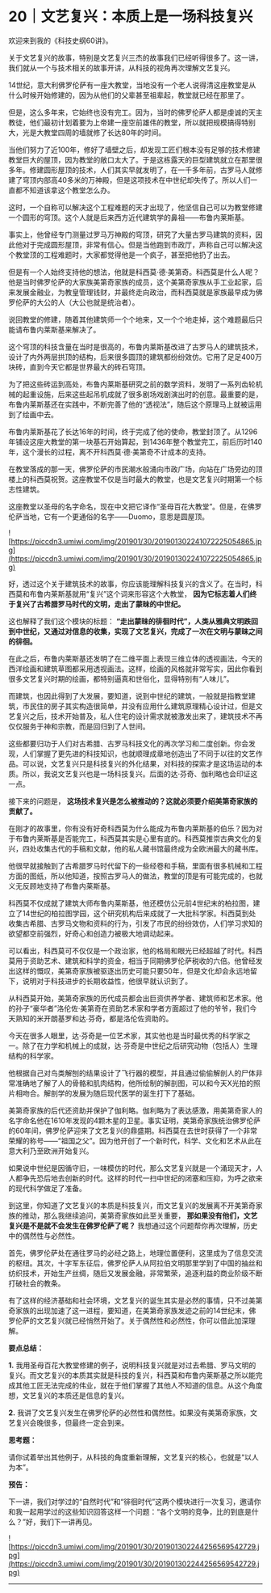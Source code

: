 # 20｜文艺复兴：本质上是一场科技复兴

欢迎来到我的《科技史纲60讲》。

关于文艺复兴的故事，特别是文艺复兴三杰的故事我们已经听得很多了。这一讲，我们就从一个与技术相关的故事开讲，从科技的视角再次理解文艺复兴。

14世纪，意大利佛罗伦萨有一座大教堂，当地没有一个老人说得清这座教堂是从什么时候开始修建的，因为从他们的父辈甚至祖辈起，教堂就已经在那里了。

但是，这么多年来，它始终也没有完工。因为，当时的佛罗伦萨人都是虔诚的天主教徒，他们最初计划着要为上帝建一座空前雄伟的教堂，所以就把规模搞得特别大，光是大教堂四周的墙就修了长达80年的时间。

当他们努力了近100年，修好了墙壁之后，却发现工匠们根本没有足够的技术修建教堂巨大的屋顶，因为教堂的敞口太大了。于是这栋露天的巨型建筑就立在那里很多年。修建圆形屋顶的技术，人们其实早就发明了，在一千多年前，古罗马人就修建了穹顶内部高40多米的万神殿，但是这项技术在中世纪却失传了。所以人们一直都不知道该拿这个教堂怎么办。

这时，一个自称可以解决这个工程难题的天才出现了，他坚信自己可以为教堂修建一个圆形的穹顶。这个人就是后来西方近代建筑学的鼻祖——布鲁内莱斯基。

事实上，他曾经专门测量过罗马万神殿的穹顶，研究了大量古罗马建筑的资料，因此他对于完成圆形屋顶，非常有信心。但是当他跑到市政厅，声称自己可以解决这个教堂顶的工程难题时，大家都觉得他是一个疯子，甚至把他扔了出去。

但是有一个人始终支持他的想法，他就是科西莫·德·美第奇。科西莫是什么人呢？他是当时佛罗伦萨的大家族美第奇家族的成员，这个美第奇家族从手工业起家，后来发展金融业，为教皇管理钱财，并最终走向政治，而科西莫就是家族最早成为佛罗伦萨的大公的人（大公也就是统治者）。

说回教堂的修建，随着其他建筑师一个个地来，又一个个地走掉，这个难题最后只能请布鲁内莱斯基来解决了。

这个穹顶的科技含量在当时是很高的，布鲁内莱斯基改进了古罗马人的建筑技术，设计了内外两层拱顶的结构，后来很多圆顶的建筑都纷纷效仿。它用了足足400万块砖，直到今天它都是世界最大的砖石穹顶。

为了把这些砖运到高处，布鲁内莱斯基研究之前的数学资料，发明了一系列齿轮机械的起重设施，后来这些起吊机成就了很多剧场戏剧演出时的创意。最重要的是，布鲁内莱斯基还在实践中，不断完善了他的“透视法”，随后这个原理马上就被运用到了绘画中去。

布鲁内莱斯基花了长达16年的时间，终于完成了他的使命，教堂封顶了。从1296年铺设这座大教堂的第一块基石开始算起，到1436年整个教堂完工，前后历时140年，这个漫长的过程，离不开科西莫·德·美第奇不计成本的支持。

在教堂落成的那一天，佛罗伦萨的市民潮水般涌向市政广场，向站在广场旁边的顶楼上的科西莫祝贺。这座教堂不仅是当时最大的教堂，也是文艺复兴时期第一个标志性建筑。

这座教堂以圣母的名字命名，现在中文把它译作“圣母百花大教堂”。但是，在佛罗伦萨当地，它有一个更通俗的名字——Duomo，意思是圆屋顶。

![https://piccdn3.umiwi.com/img/201901/30/201901302241072225054865.jpg](https://piccdn3.umiwi.com/img/201901/30/201901302241072225054865.jpg)

好，透过这个关于建筑技术的故事，你应该能理解科技复兴的含义了。在当时，科西莫和布鲁内莱斯基就用“复兴”这个词来形容这个大教堂， **因为它标志着人们终于复兴了古希腊罗马时代的文明，走出了蒙昧的中世纪。**

这也解释了我们这个模块的标题： **“走出蒙昧的徘徊时代”，人类从雅典文明跌回到中世纪，又通过对信息的收集，实现了文艺复兴，完成了一次在文明与蒙昧之间的徘徊。**

在此之后，布鲁内莱斯基还发明了在二维平面上表现三维立体的透视画法，今天的西洋绘画和建筑草图都采用透视画法。这样，绘画的风格就非常写实，因此你看到很多文艺复兴时期的绘画，都特别逼真和世俗化，显得特别有“人味儿”。

而建筑，也因此得到了大发展，要知道，说到中世纪的建筑，一般就是指教堂建筑，市民住的房子其实构造很简单，并没有应用什么建筑原理精心设计过，但是文艺复兴之后，技术开始普及，私人住宅的设计需求就被激发出来了，建筑技术不再仅仅服务于神和宗教，而是回归到了人世间。

这些都要归功于人们对古希腊、古罗马科技文化的再次学习和二度创新。你会发现，人们掌握了更先进的科技知识，也就顺理成章地创造出了不同于以往的文艺作品。可以说，文艺复兴只是科技复兴的外化结果，对科技的探索才是这场运动的本质。所以，我说文艺复兴也是一场科技复兴。后面的达·芬奇、伽利略也会印证这一点。

接下来的问题是， **这场技术复兴是怎么被推动的？这就必须要介绍美第奇家族的贡献了。**

在刚才的故事里，你有没有好奇科西莫为什么能成为布鲁内莱斯基的伯乐？因为对于布鲁内莱斯基是否能完工，科西莫其实是心里有底的。科西莫推崇古典文化的复兴，四处收集古代的手稿和文献，他的私人藏书馆最终成为全欧洲最大的藏书库。

他很早就接触到了古希腊罗马时代留下的一些经卷和手稿，里面有很多机械和工程方面的图纸，所以他知道，按照古罗马人的做法，教堂的顶是有可能完成的，也就义无反顾地支持了布鲁内莱斯基。

科西莫不仅成就了建筑大师布鲁内莱斯基，他还模仿公元前4世纪末的柏拉图，建立了14世纪的柏拉图学园，这个研究机构后来成就了一大批科学家。科西莫到处收集古希腊、古罗马文物和资料的行为，引发了市民的纷纷效仿，人们学习求知的欲望都空前强烈，好奇心和创造力被极大地调动起来。

可以看出，科西莫可不仅仅是一个政治家，他的格局和眼光已经超越了时代。科西莫用于资助艺术、建筑和科学的资金，相当于同期佛罗伦萨税收的六倍。他曾经发出这样的慨叹，美第奇家族被驱逐出历史可能只要50年，但是文化却会永远地留下，说明对于科技进步的长期收益性，他很早就认识到了。

从科西莫开始，美第奇家族的历代成员都会出巨资供养学者、建筑师和艺术家。他的孙子“豪华者”洛伦佐·美第奇在资助艺术家和学者方面超过了他的爷爷，我们今天熟知的米开朗基罗和达∙芬奇，都是洛伦佐资助的。

今天在很多人眼里，达·芬奇是一位艺术家，其实他也是当时最优秀的科学家之一。除了在力学和机械上的成就，达∙芬奇是中世纪之后研究动物（包括人）生理结构的科学家。

他根据自己对鸟类解刨的结果设计了飞行器的模型，并且通过偷偷解剖人的尸体非常准确地了解了人的骨骼和肌肉结构，他所绘制的解剖图，可以和今天X光拍的照片相吻合。解剖学的发展为随后现代医学的诞生打下了基础。

美第奇家族的后代还资助并保护了伽利略。伽利略为了表达感激，用美第奇家人的名字命名他在1610年发现的4颗木星的卫星。事实证明，美第奇家族统治佛罗伦萨的60年间，佛罗伦萨迎来了文艺复兴的鼎盛期。科西莫在去世时获得了一个非常荣耀的称号——“祖国之父”。因为他开创了一个新时代，科学、文化和艺术从此在意大利乃至欧洲开始复兴。

如果说中世纪是因循守旧，一味模仿的时代，那么文艺复兴就是一个涌现天才，人人都争先恐后地去创新的时代。这样的时代一扫中世纪的闭塞和压抑，为呼之欲来的现代科学做足了准备。

到这里，你知道了文艺复兴的本质是科技复兴，而文艺复兴的发展离不开美第奇家族的推动，那么我继续追问，美第奇家族如此至关重要， **那如果没有他们，文艺复兴是不是就不会发生在佛罗伦萨了呢？** 我想通过这个问题帮你再次理解，历史中的偶然性与必然性。

首先，佛罗伦萨处在通往罗马的必经之路上，地理位置便利，这里成为了信息交流的枢纽。其次，十字军东征后，佛罗伦萨人从阿拉伯文明那里学到了中国的抽丝和纺织技术，开始生产丝绸，随后又发展金融，非常繁荣，追逐利益的商业阶级不断打破社会的教条。

有了这样的经济基础和社会环境，文艺复兴的诞生其实是必然的事情，只不过美第奇家族的出现加速了这一进程，要知道，在美第奇家族发迹之前的14世纪末，佛罗伦萨的文艺复兴就已经悄然开始了。关于偶然性和必然性，你可以借此加深理解。

 **要点总结：**

 **1.** 我用圣母百花大教堂修建的例子，说明科技复兴就是对过去希腊、罗马文明的复兴。而文艺复兴的本质其实就是科技的复兴，科西莫和布鲁内莱斯基之所以能完成其他工匠无法完成的伟业，就在于他们掌握了其他人不知道的信息。从这个角度想，文艺复兴的本质还是信息的复兴。

 **2.** 我讲了文艺复兴发生在佛罗伦萨的必然性和偶然性。如果没有美第奇家族，文艺复兴会晚很多，但最终一定会到来。

 **思考题：**

请你试着举出其他例子，从科技的角度重新理解，文艺复兴的核心，也就是“以人为本”。

 **预告：**

下一讲，我们对学过的“自然时代”和“徘徊时代”这两个模块进行一次复习，邀请你和我一起用学过的这些知识回答这样一个问题：“各个文明的竞争，比的到底是什么？”好，我们下一讲再见。

![https://piccdn3.umiwi.com/img/201901/30/201901302244256569542729.jpg](https://piccdn3.umiwi.com/img/201901/30/201901302244256569542729.jpg)

---

